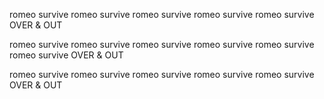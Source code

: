 romeo survive
romeo survive
romeo survive
romeo survive
romeo survive
OVER & OUT

romeo survive
romeo survive
romeo survive
romeo survive
romeo survive
romeo survive
OVER & OUT

romeo survive
romeo survive
romeo survive
romeo survive
romeo survive
OVER & OUT